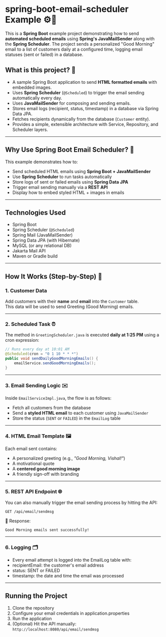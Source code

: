 # spring-boot-email-scheduler Example ⚙️📧

This is a **Spring Boot** example project demonstrating how to send **automated scheduled emails** using **Spring's JavaMailSender** along with the **Spring Scheduler**. The project sends a personalized "Good Morning" email to a list of customers daily at a configured time, logging email statuses (sent or failed) in a database.


## What is this project? 📩

  - A sample Spring Boot application to send **HTML formatted emails** with embedded images.
  - Uses **Spring Scheduler** (`@Scheduled`) to trigger the email sending automatically every day.
  - Uses **JavaMailSender** for composing and sending emails.
  - Stores email logs (recipient, status, timestamp) in a database via Spring Data JPA.
  - Fetches recipients dynamically from the database (`Customer` entity).
  - Provides a simple, extensible architecture with Service, Repository, and Scheduler layers.

---

## Why Use Spring Boot Email Scheduler? 🤖

This example demonstrates how to:

  - Send scheduled HTML emails using **Spring Boot + JavaMailSender**
  - Use **Spring Scheduler** to run tasks automatically
  - Store logs of sent or failed emails using **Spring Data JPA**
  - Trigger email sending manually via a **REST API**
  - Display how to embed styled HTML + images in emails

---


## Technologies Used 

  - Spring Boot
  - Spring Scheduler (`@Scheduled`)
  - Spring Mail (JavaMailSender)
  - Spring Data JPA (with Hibernate)
  - MySQL (or any relational DB)
  - Jakarta Mail API
  - Maven or Gradle build

---


##  How It Works (Step-by-Step) 🚀

### 1. Customer Data

Add customers with their **name** and **email** into the `Customer` table.  
This data will be used to send Greeting (Good Morning) emails.

---

### 2. Scheduled Task ⏰ 

The method in `GreetingScheduler.java` is executed **daily at 1:25 PM** using a cron expression:

```java
// Runs every day at 10:01 AM
@Scheduled(cron = "0 1 10 * * *")
public void sendDailyGoodMorningEmails() {
    emailService.sendGoodMorningEmails();
}
```
---
### 3. Email Sending Logic ✉️ 

Inside `EmailServiceImpl.java`, the flow is as follows:
  
  - Fetch all customers from the database
  - Send a **styled HTML email** to each customer using `JavaMailSender`
  - Store the status (`SENT` or `FAILED`) in the `EmailLog` table

---

### 4.  HTML Email Template 🖼️

Each email sent contains:
  
  - A personalized greeting (e.g., *"Good Morning, Vishal!"*)
  - A motivational quote
  - A **centered good morning image**
  - A friendly sign-off with branding

---

### 5. REST API Endpoint 🌐 

You can also manually trigger the email sending process by hitting the API:

```http
GET /api/email/sendmsg
```
📩 Response:

```
Good Morning emails sent successfully!
```

---

### 6. Logging 🗂️ 

  -  Every email attempt is logged into the EmailLog table with:
  -  recipientEmail: the customer's email address
  -  status: SENT or FAILED
  -  timestamp: the date and time the email was processed

---

## Running the Project

  1. Clone the repository
  2. Configure your email credentials in application.properties
  3. Run the application
  4. (Optional) Hit the API manually: `http://localhost:8080/api/email/sendmsg`

